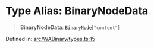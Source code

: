 # Type Alias: BinaryNodeData

> **BinaryNodeData**: [`BinaryNode`](BinaryNode.md)\[`"content"`\]

Defined in: [src/WABinary/types.ts:15](https://github.com/Fokusdotid/Baileys/blob/4cdf75fe48f9b13e8084d341633612ce49e934bd/src/WABinary/types.ts#L15)
